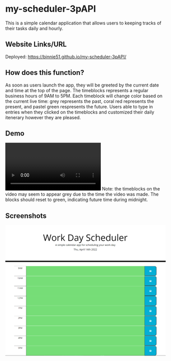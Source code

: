 # my-scheduler-3pAPI
This is a simple calendar application that allows users to keeping tracks of their tasks daily and hourly. 

## Website Links/URL
Deployed: https://binnie51.github.io/my-scheduler-3pAPI/

## How does this function?
As soon as users launch the app, they will be greeted by the current date and time at the top of the page. The timeblocks represents a regular business hours of 9AM to 5PM. Each timeblock will change color based on the current live time: grey represents the past, coral red represents the present, and pastel green respresents the future.
Users able to type in entries when they clicked on the timeblocks and customized their daily itenerary however they are pleased.  

## Demo
![short demo](./video%20demo/planner-demo.mp4)
Note: the timeblocks on the video may seem to appear grey due to the time the video was made. The blocks should reset to green, indicating future time during midnight.

## Screenshots
![planner all green](./screenshots/planner-1.PNG)

